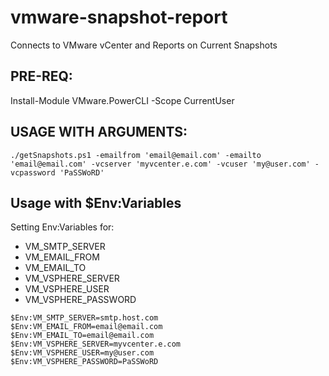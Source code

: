 # vmware-snapshot-report
Connects to VMware vCenter and Reports on Current Snapshots

## PRE-REQ: 
Install-Module VMware.PowerCLI -Scope CurrentUser

## USAGE WITH ARGUMENTS:
```
./getSnapshots.ps1 -emailfrom 'email@email.com' -emailto 'email@email.com' -vcserver 'myvcenter.e.com' -vcuser 'my@user.com' -vcpassword 'PaSSWoRD'
```

## Usage with $Env:Variables
Setting Env:Variables for:
- VM_SMTP_SERVER
- VM_EMAIL_FROM
- VM_EMAIL_TO
- VM_VSPHERE_SERVER
- VM_VSPHERE_USER
- VM_VSPHERE_PASSWORD

```
$Env:VM_SMTP_SERVER=smtp.host.com
$Env:VM_EMAIL_FROM=email@email.com
$Env:VM_EMAIL_TO=email@email.com
$Env:VM_VSPHERE_SERVER=myvcenter.e.com
$Env:VM_VSPHERE_USER=my@user.com
$Env:VM_VSPHERE_PASSWORD=PaSSWoRD
```